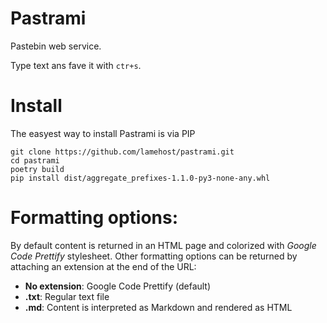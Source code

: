 # Pastrami
Pastebin web service.  

Type text ans fave it with `ctr+s`.

# Install
The easyest way to install Pastrami is via PIP
```
git clone https://github.com/lamehost/pastrami.git
cd pastrami
poetry build
pip install dist/aggregate_prefixes-1.1.0-py3-none-any.whl
```

# Formatting options:
By default content is returned in an HTML page and colorized with *Google Code Prettify* stylesheet. Other formatting options can be returned by attaching an extension at the end of the URL:
 - **No extension**: Google Code Prettify (default)
 - **.txt**: Regular text file
 - **.md**: Content is interpreted as Markdown and rendered as HTML
